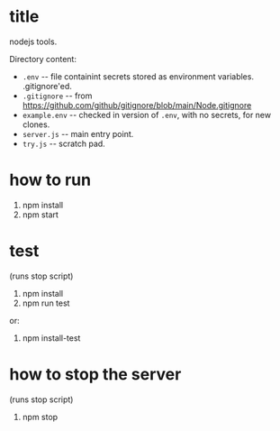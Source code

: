 # title
nodejs tools.

Directory content:
* `.env` -- file containint secrets stored as environment variables. .gitignore'ed.
* `.gitignore` -- from https://github.com/github/gitignore/blob/main/Node.gitignore
* `example.env` -- checked in version of `.env`, with no secrets, for new clones.
* `server.js` -- main entry point.
* `try.js` -- scratch pad.

# how to run
1. npm install
2. npm start

# test
(runs stop script)
1. npm install
2. npm run test

or:
1. npm install-test

# how to stop the server
(runs stop script)
1. npm stop

